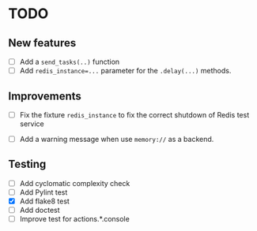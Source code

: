 TODO
====

New features
------------

- [ ] Add a `send_tasks(..)` function
- [ ] Add `redis_instance=...` parameter for the `.delay(...)` methods.

Improvements
------------ 

- [ ] Fix the fixture `redis_instance` to fix the correct shutdown of Redis test service
- [ ] Add a warning message when use `memory://` as a backend.


Testing
------- 

- [ ] Add cyclomatic complexity check
- [ ] Add Pylint test
- [X] Add flake8 test
- [ ] Add doctest
- [ ] Improve test for actions.*.console